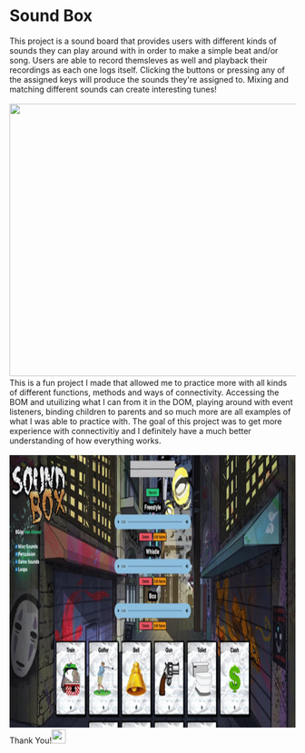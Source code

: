 <h1>Sound Box</h1>
This project is a sound board that provides users with different kinds of sounds they can play around with in order to make a simple beat and/or song. Users are able to record themsleves as well and playback their recordings as each one logs itself. Clicking the buttons or pressing any of the assigned keys will produce the sounds they're assigned to. Mixing and matching different sounds can create interesting tunes!
<br>
<br>
<img src="sound.gif" width="1000px" height="480px">
This is a fun project I made that allowed me to practice more with all kinds of different functions, methods and ways of connectivity. Accessing the BOM and utuilizing what I can from it in the DOM, playing around with event listeners, binding children to parents and so much more are all examples of what I was able to practice with. The goal of this project was to get more experience with connectivitiy and I definitely have a much better understanding of how everything works.
<br>
<br>
<img src="sound2.gif" width="1000px" height="480px">
Thank You!<img src="https://cdn-icons-png.flaticon.com/128/727/727218.png" width="25px" height="25px">
